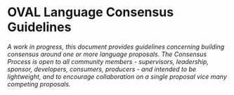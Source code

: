 # OVAL Language Consensus Guidelines

_A work in progress, this document provides guidelines concerning building consensus around one or more language proposals. The Consensus Process is open to all community members - supervisors, leadership, sponsor, developers, consumers, producers - and intended to be lightweight, and to encourage collaboration on a single proposal vice many competing proposals._